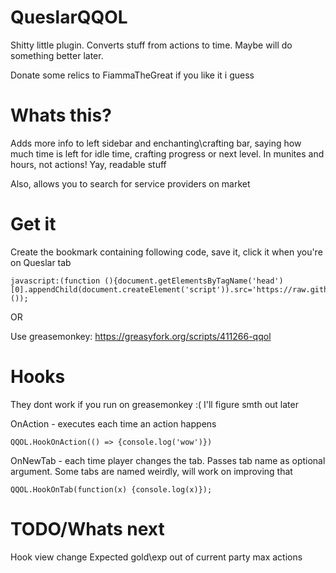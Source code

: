 # QueslarQQOL
Shitty little plugin. Converts stuff from actions to time. Maybe will do something better later.

Donate some relics to FiammaTheGreat if you like it i guess

# Whats this?
Adds more info to left sidebar and enchanting\crafting bar, saying how much time is left for idle time, crafting progress or next level. In munites and hours, not actions! Yay, readable stuff

Also, allows you to search for service providers on market

# Get it
Create the bookmark containing following code, save it, click it when you're on Queslar tab
```
javascript:(function (){document.getElementsByTagName('head')[0].appendChild(document.createElement('script')).src='https://raw.githubusercontent.com/CountTo25/QueslarQQOL/master/main.js';}());
```
OR

Use greasemonkey: https://greasyfork.org/scripts/411266-qqol
# Hooks
They dont work if you run on greasemonkey :( I'll figure smth out later

OnAction - executes each time an action happens
```
QQOL.HookOnAction(() => {console.log('wow')})
```

OnNewTab - each time player changes the tab. Passes tab name as optional argument. Some tabs are named weirdly, will work on improving that
```
QQOL.HookOnTab(function(x) {console.log(x)});
```

# TODO/Whats next
Hook view change
Expected gold\exp out of current party max actions
